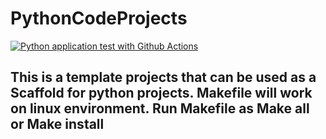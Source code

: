 # PythonCodeProjects
[![Python application test with Github Actions](https://github.com/geofusiontech/PythonCodeProjects/actions/workflows/main.yml/badge.svg)](https://github.com/geofusiontech/PythonCodeProjects/actions/workflows/main.yml)
## This is a template projects that can be used as a Scaffold for python projects. Makefile will work on linux environment. Run Makefile as Make all or Make install

